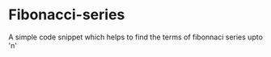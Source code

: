 # Fibonacci-series
A simple code snippet which helps to find the terms of fibonnaci series upto 'n'
